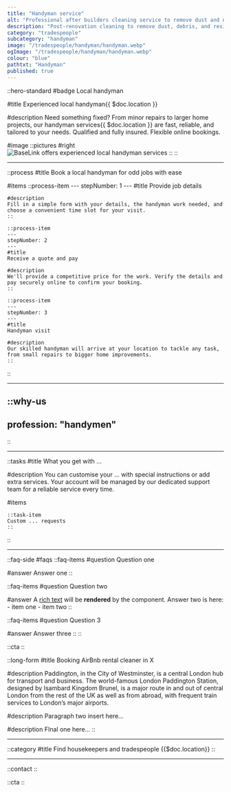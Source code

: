 ```yaml
---
title: "Handyman service"
alt: "Professional after builders cleaning service to remove dust and debris from your home"
description: "Post-renovation cleaning to remove dust, debris, and residues"
category: "tradespeople"
subcategory: "handyman"
image: "/tradespeople/handyman/handyman.webp"
ogImage: "/tradespeople/handyman/handyman.webp"
colour: "blue"
pathtxt: "Handyman"
published: true
---
```


::hero-standard
#badge
Local handyman

#title
Experienced local handyman{{ $doc.location }}

#description
Need something fixed? From minor repairs to larger home projects, our handyman services{{ $doc.location }} are fast, reliable, and tailored to your needs. Qualified and fully insured. Flexible online bookings.

#image
    ::pictures
    #right
    ![BaseLink offers experienced local handyman services](/tradespeople/handyman/handyman.webp)
    ::
::

---

::process
#title
Book a local handyman for odd jobs with ease

#items
    ::process-item
    ---
    stepNumber: 1
    ---
    #title
    Provide job details

    #description
    Fill in a simple form with your details, the handyman work needed, and choose a convenient time slot for your visit.
    ::
    
    ::process-item
    ---
    stepNumber: 2
    ---
    #title
    Receive a quote and pay

    #description
    We'll provide a competitive price for the work. Verify the details and pay securely online to confirm your booking.
    ::

    ::process-item
    ---
    stepNumber: 3
    ---
    #title
    Handyman visit

    #description
    Our skilled handyman will arrive at your location to tackle any task, from small repairs to bigger home improvements.
    ::
::

---

::why-us
---
profession: "handymen"
---
::

---

::tasks
#title
What you get with ...

#description
You can customise your ... with special instructions or add extra services. Your account will be managed by our dedicated support team for a reliable service every time.

#items

    ::task-item
    Custom ... requests
    ::
::

---

::faq-side
#faqs
  ::faq-items
  #question
  Question one

  #answer
  Answer one
  ::

  ::faq-items
  #question
  Question two

  #answer
  A [rich text](/services/commercial-cleaning) will be **rendered** by the component.
  Answer two is here:
    - item one
    - item two
  ::

  ::faq-items
  #question
  Question 3

  #answer
  Answer three
  ::
::

::cta
::

::long-form
#title
Booking AirBnb rental cleaner in X

#description
Paddington, in the City of Westminster, is a central London hub for transport and business. The world-famous London Paddington Station, designed by Isambard Kingdom Brunel, is a major route in and out of central London from the rest of the UK as well as from abroad, with frequent train services to London’s major airports.

#description
Paragraph two insert here...

#description
FInal one here...
::

---

::category
#title
Find housekeepers and tradespeople {{$doc.location}}
::

---

::contact
::

::cta
::
